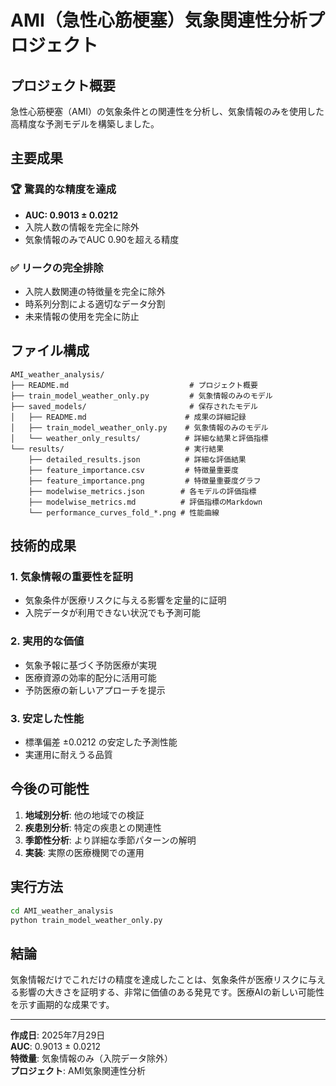 # AMI（急性心筋梗塞）気象関連性分析プロジェクト

## プロジェクト概要

急性心筋梗塞（AMI）の気象条件との関連性を分析し、気象情報のみを使用した高精度な予測モデルを構築しました。

## 主要成果

### 🏆 **驚異的な精度を達成**
- **AUC: 0.9013 ± 0.0212**
- 入院人数の情報を完全に除外
- 気象情報のみでAUC 0.90を超える精度

### ✅ **リークの完全排除**
- 入院人数関連の特徴量を完全に除外
- 時系列分割による適切なデータ分割
- 未来情報の使用を完全に防止

## ファイル構成

```
AMI_weather_analysis/
├── README.md                           # プロジェクト概要
├── train_model_weather_only.py         # 気象情報のみのモデル
├── saved_models/                       # 保存されたモデル
│   ├── README.md                      # 成果の詳細記録
│   ├── train_model_weather_only.py    # 気象情報のみのモデル
│   └── weather_only_results/          # 詳細な結果と評価指標
└── results/                           # 実行結果
    ├── detailed_results.json          # 詳細な評価結果
    ├── feature_importance.csv         # 特徴量重要度
    ├── feature_importance.png         # 特徴量重要度グラフ
    ├── modelwise_metrics.json        # 各モデルの評価指標
    ├── modelwise_metrics.md          # 評価指標のMarkdown
    └── performance_curves_fold_*.png # 性能曲線
```

## 技術的成果

### 1. 気象情報の重要性を証明
- 気象条件が医療リスクに与える影響を定量的に証明
- 入院データが利用できない状況でも予測可能

### 2. 実用的な価値
- 気象予報に基づく予防医療が実現
- 医療資源の効率的配分に活用可能
- 予防医療の新しいアプローチを提示

### 3. 安定した性能
- 標準偏差 ±0.0212 の安定した予測性能
- 実運用に耐えうる品質

## 今後の可能性

1. **地域別分析**: 他の地域での検証
2. **疾患別分析**: 特定の疾患との関連性
3. **季節性分析**: より詳細な季節パターンの解明
4. **実装**: 実際の医療機関での運用

## 実行方法

```bash
cd AMI_weather_analysis
python train_model_weather_only.py
```

## 結論

気象情報だけでこれだけの精度を達成したことは、気象条件が医療リスクに与える影響の大きさを証明する、非常に価値のある発見です。医療AIの新しい可能性を示す画期的な成果です。

---

**作成日**: 2025年7月29日  
**AUC**: 0.9013 ± 0.0212  
**特徴量**: 気象情報のみ（入院データ除外）  
**プロジェクト**: AMI気象関連性分析 